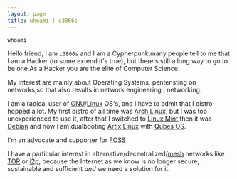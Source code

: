 ```yaml
---
layout: page
title: whoami | c3866s
---
```


```term
whoami
```

Hello friend, I am  `c3866s` and I am a Cypherpunk,many people tell to me that I am a Hacker (to some extend it's true), but there's still a long way to go to be one.As a Hacker you are the elite of Computer Science.

My interest are mainly about Operating Systems, pentensting on networks,so that also results in network engineering | networking.

I am a radical user of [GNU](https://www.gnu.org/)/[Linux](https://www.linux.org/pages/download/) OS's, and I have to admit that I distro hopped a lot. My first distro of all time was [Arch Linux](https://archlinux.org/), but I was too unexperienced to use it, after that I switched to [Linux Mint](https://linuxmint.com/),then it was [Debian](https://www.debian.org/) and now I am dualbooting [Artix Linux](https://artixlinux.org/) with [Qubes OS](https://www.qubes-os.org/).

I'm an advocate and supporter for [FOSS](https://wikiless.tiekoetter.com/wiki/Free_and_open-source_software?lang=en)

I have a particular interest in alternative/decentralized/[mesh](https://www.meshnetworks.com/) networks like [TOR](https://www.torproject.org/) or [i2p](https://geti2p.net/en/), because the Internet as we know is no longer secure, sustainable and sufficient *and* we need a solution for it. 


